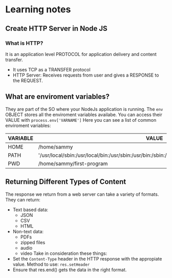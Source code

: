 # Learning notes

## Create HTTP Server in Node JS

### What is HTTP?
It is an application level PROTOCOL for application delivery and content transfer.
* It uses TCP as a TRANSFER protocol
* HTTP Server: Receives requests from user and gives a RESPONSE to the REQUEST.

## What are enviroment variables?
They are part of the SO where your NodeJs application is running.
The ```env``` OBJECT stores all the enviroment variables availabe.
You can access their VALUE with ```process.env['VARNAME']```
Here you can see a list of common enviroment variables:

| VARIABLE | VALUE                     |
|----------|---------------------------|
| HOME     | /home/sammy               |
| PATH     | '/usr/local/sbin:/usr/local/bin:/usr/sbin:/usr/bin:/sbin:/bin:/usr/games:/usr/local/games:/snap/bin'  |
| PWD      | /home/sammy/first-program |

## Returning Different Types of Content
The response we return from a web server can take a variety of formats.
They can return:
* Text based data:
  * JSON
  * CSV
  * HTML
* Non-text data:
  * PDFs
  * zipped files
  * audio
  * video
Take in consideration these things:
* Set the ```Content-Type``` header in the HTTP response with the appropiate value. Method to use: ```res.setHeader```
* Ensure that res.end() gets the data in the right format.
